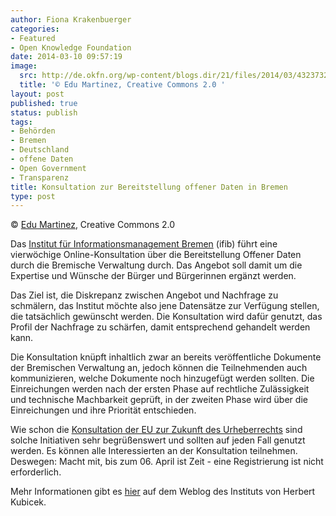 ```yaml
---
author: Fiona Krakenbuerger
categories:
- Featured
- Open Knowledge Foundation
date: 2014-03-10 09:57:19
image:
  src: http://de.okfn.org/wp-content/blogs.dir/21/files/2014/03/4323732956_7d458bcd47-415x276.jpg
  title: '© Edu Martinez, Creative Commons 2.0 '
layout: post
published: true
status: publish
tags:
- Behörden
- Bremen
- Deutschland
- offene Daten
- Open Government
- Transparenz
title: Konsultation zur Bereitstellung offener Daten in Bremen
type: post
---
```


 © [Edu Martinez](www.flickr.com/photos/dukros/4323732956), Creative Commons 2.0 

Das [Institut für Informationsmanagement Bremen](http://www.ifib.de) (ifib) führt eine vierwöchige Online-Konsultation über die Bereitstellung Offener Daten durch die Bremische Verwaltung durch. Das Angebot soll damit um die Expertise und Wünsche der Bürger und Bürgerinnen ergänzt werden.

Das Ziel ist, die Diskrepanz zwischen Angebot und Nachfrage zu schmälern, das Institut möchte also jene Datensätze zur Verfügung stellen, die tatsächlich gewünscht werden. Die Konsultation wird dafür genutzt, das Profil der Nachfrage zu schärfen, damit entsprechend gehandelt werden kann. 

Die Konsultation knüpft inhaltlich zwar an bereits veröffentliche Dokumente der Bremischen Verwaltung an, jedoch können die Teilnehmenden auch kommunizieren, welche Dokumente noch hinzugefügt werden sollten. Die Einreichungen werden nach der ersten Phase auf rechtliche Zulässigkeit und technische Machbarkeit geprüft, in der zweiten Phase wird über die Einreichungen und ihre Priorität entschieden. 

Wie schon die [Konsultation der EU zur Zukunft des Urheberrechts](http://irights.info/webschau/eu-kommission-offentliche-konsultation-zur-zukunft-des-europaischen-urheberrechts/20077) sind solche Initiativen sehr begrüßenswert und sollten auf jeden Fall genutzt werden. Es können alle Interessierten an der Konsultation teilnehmen. Deswegen: Macht mit, bis zum 06. April ist Zeit - eine Registrierung ist nicht erforderlich. 

Mehr Informationen gibt es [hier](Konsultation%20f%C3%BCr%20ein%20bedarfsgerechtes%20Open%20Data%20Angebot%20in%20Bremen) auf dem Weblog des Instituts von Herbert Kubicek.